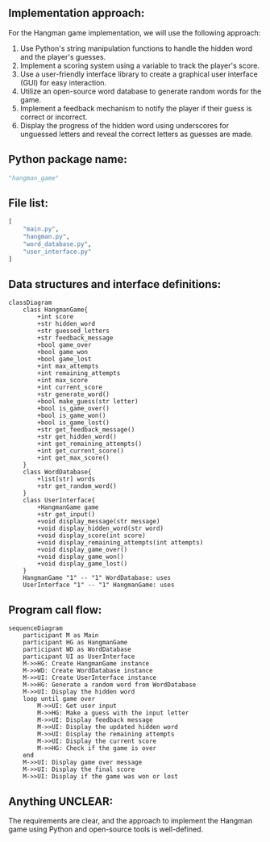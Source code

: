 ## Implementation approach:
For the Hangman game implementation, we will use the following approach:
1. Use Python's string manipulation functions to handle the hidden word and the player's guesses.
2. Implement a scoring system using a variable to track the player's score.
3. Use a user-friendly interface library to create a graphical user interface (GUI) for easy interaction.
4. Utilize an open-source word database to generate random words for the game.
5. Implement a feedback mechanism to notify the player if their guess is correct or incorrect.
6. Display the progress of the hidden word using underscores for unguessed letters and reveal the correct letters as guesses are made.

## Python package name:
```python
"hangman_game"
```

## File list:
```python
[
    "main.py",
    "hangman.py",
    "word_database.py",
    "user_interface.py"
]
```

## Data structures and interface definitions:
```mermaid
classDiagram
    class HangmanGame{
        +int score
        +str hidden_word
        +str guessed_letters
        +str feedback_message
        +bool game_over
        +bool game_won
        +bool game_lost
        +int max_attempts
        +int remaining_attempts
        +int max_score
        +int current_score
        +str generate_word()
        +bool make_guess(str letter)
        +bool is_game_over()
        +bool is_game_won()
        +bool is_game_lost()
        +str get_feedback_message()
        +str get_hidden_word()
        +int get_remaining_attempts()
        +int get_current_score()
        +int get_max_score()
    }
    class WordDatabase{
        +list[str] words
        +str get_random_word()
    }
    class UserInterface{
        +HangmanGame game
        +str get_input()
        +void display_message(str message)
        +void display_hidden_word(str word)
        +void display_score(int score)
        +void display_remaining_attempts(int attempts)
        +void display_game_over()
        +void display_game_won()
        +void display_game_lost()
    }
    HangmanGame "1" -- "1" WordDatabase: uses
    UserInterface "1" -- "1" HangmanGame: uses
```

## Program call flow:
```mermaid
sequenceDiagram
    participant M as Main
    participant HG as HangmanGame
    participant WD as WordDatabase
    participant UI as UserInterface
    M->>HG: Create HangmanGame instance
    M->>WD: Create WordDatabase instance
    M->>UI: Create UserInterface instance
    M->>HG: Generate a random word from WordDatabase
    M->>UI: Display the hidden word
    loop until game over
        M->>UI: Get user input
        M->>HG: Make a guess with the input letter
        M->>UI: Display feedback message
        M->>UI: Display the updated hidden word
        M->>UI: Display the remaining attempts
        M->>UI: Display the current score
        M->>HG: Check if the game is over
    end
    M->>UI: Display game over message
    M->>UI: Display the final score
    M->>UI: Display if the game was won or lost
```

## Anything UNCLEAR:
The requirements are clear, and the approach to implement the Hangman game using Python and open-source tools is well-defined.